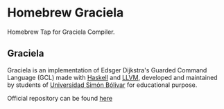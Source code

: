 # Homebrew Graciela

Homebrew Tap for Graciela Compiler.

## Graciela

Graciela is an implementation of Edsger Dijkstra's Guarded Command Language (GCL) made with [Haskell](https://www.haskell.org) and [LLVM](http://llvm.org), developed and maintained by students of [Universidad Simón Bólivar](http://www.usb.ve) for educational purpose.

Official repository can be found [here](https://github.com/GracielaUSB/graciela)
